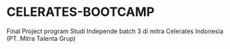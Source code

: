 # CELERATES-BOOTCAMP
 Final Project program Studi Independe batch 3 di mitra Celerates Indonesia (PT. Mitra Talenta Grup)
